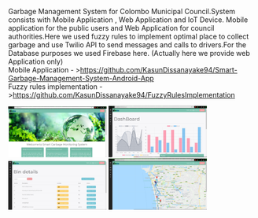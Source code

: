 Garbage Management System for Colombo Municipal Council.System consists with Mobile Application , Web Application and IoT Device.
Mobile application for the public users and Web Application for council authorities.Here we used fuzzy rules to implement optimal place to collect garbage and use Twilio API to send messages and calls to drivers.For the Database purposes we used Firebase here. (Actually here we provide web Application only)
<br>
Mobile Application - >https://github.com/KasunDissanayake94/Smart-Garbage-Management-System-Android-App
<br>
Fuzzy rules implementation - >https://github.com/KasunDissanayake94/FuzzyRulesImplementation
<br>
<p float="left">
  <img src="https://github.com/KasunDissanayake94/mrbin/blob/master/homepage.JPG" width="200" />
  <img src="https://github.com/KasunDissanayake94/mrbin/blob/master/DashboardActivity.JPG" width="200" /> 
  <img src="https://github.com/KasunDissanayake94/mrbin/blob/master/filledbinsActivity.JPG" width="200" />
  <img src="https://github.com/KasunDissanayake94/mrbin/blob/master/mapActivityJPG.JPG" width="200" />
  
</p>
